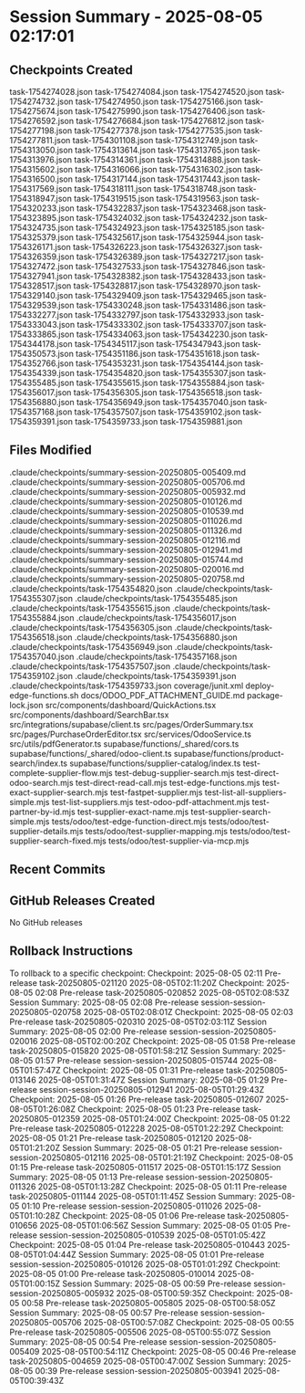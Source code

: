 # Session Summary - 2025-08-05 02:17:01

## Checkpoints Created
task-1754274028.json
task-1754274084.json
task-1754274520.json
task-1754274732.json
task-1754274950.json
task-1754275166.json
task-1754275674.json
task-1754275990.json
task-1754276406.json
task-1754276592.json
task-1754276684.json
task-1754276812.json
task-1754277198.json
task-1754277378.json
task-1754277535.json
task-1754277811.json
task-1754301108.json
task-1754312749.json
task-1754313050.json
task-1754313614.json
task-1754313765.json
task-1754313976.json
task-1754314361.json
task-1754314888.json
task-1754315602.json
task-1754316066.json
task-1754316302.json
task-1754316500.json
task-1754317144.json
task-1754317443.json
task-1754317569.json
task-1754318111.json
task-1754318748.json
task-1754318947.json
task-1754319515.json
task-1754319563.json
task-1754320233.json
task-1754322837.json
task-1754323468.json
task-1754323895.json
task-1754324032.json
task-1754324232.json
task-1754324735.json
task-1754324923.json
task-1754325185.json
task-1754325379.json
task-1754325617.json
task-1754325944.json
task-1754326171.json
task-1754326223.json
task-1754326327.json
task-1754326359.json
task-1754326389.json
task-1754327217.json
task-1754327472.json
task-1754327533.json
task-1754327846.json
task-1754327941.json
task-1754328382.json
task-1754328433.json
task-1754328517.json
task-1754328817.json
task-1754328970.json
task-1754329140.json
task-1754329409.json
task-1754329465.json
task-1754329539.json
task-1754330248.json
task-1754331486.json
task-1754332277.json
task-1754332797.json
task-1754332933.json
task-1754333043.json
task-1754333302.json
task-1754333707.json
task-1754333865.json
task-1754334063.json
task-1754342230.json
task-1754344178.json
task-1754345117.json
task-1754347943.json
task-1754350573.json
task-1754351186.json
task-1754351618.json
task-1754352766.json
task-1754353231.json
task-1754354144.json
task-1754354339.json
task-1754354820.json
task-1754355307.json
task-1754355485.json
task-1754355615.json
task-1754355884.json
task-1754356017.json
task-1754356305.json
task-1754356518.json
task-1754356880.json
task-1754356949.json
task-1754357040.json
task-1754357168.json
task-1754357507.json
task-1754359102.json
task-1754359391.json
task-1754359733.json
task-1754359881.json

## Files Modified
.claude/checkpoints/summary-session-20250805-005409.md
.claude/checkpoints/summary-session-20250805-005706.md
.claude/checkpoints/summary-session-20250805-005932.md
.claude/checkpoints/summary-session-20250805-010126.md
.claude/checkpoints/summary-session-20250805-010539.md
.claude/checkpoints/summary-session-20250805-011026.md
.claude/checkpoints/summary-session-20250805-011326.md
.claude/checkpoints/summary-session-20250805-012116.md
.claude/checkpoints/summary-session-20250805-012941.md
.claude/checkpoints/summary-session-20250805-015744.md
.claude/checkpoints/summary-session-20250805-020016.md
.claude/checkpoints/summary-session-20250805-020758.md
.claude/checkpoints/task-1754354820.json
.claude/checkpoints/task-1754355307.json
.claude/checkpoints/task-1754355485.json
.claude/checkpoints/task-1754355615.json
.claude/checkpoints/task-1754355884.json
.claude/checkpoints/task-1754356017.json
.claude/checkpoints/task-1754356305.json
.claude/checkpoints/task-1754356518.json
.claude/checkpoints/task-1754356880.json
.claude/checkpoints/task-1754356949.json
.claude/checkpoints/task-1754357040.json
.claude/checkpoints/task-1754357168.json
.claude/checkpoints/task-1754357507.json
.claude/checkpoints/task-1754359102.json
.claude/checkpoints/task-1754359391.json
.claude/checkpoints/task-1754359733.json
coverage/junit.xml
deploy-edge-functions.sh
docs/ODOO_PDF_ATTACHMENT_GUIDE.md
package-lock.json
src/components/dashboard/QuickActions.tsx
src/components/dashboard/SearchBar.tsx
src/integrations/supabase/client.ts
src/pages/OrderSummary.tsx
src/pages/PurchaseOrderEditor.tsx
src/services/OdooService.ts
src/utils/pdfGenerator.ts
supabase/functions/_shared/cors.ts
supabase/functions/_shared/odoo-client.ts
supabase/functions/product-search/index.ts
supabase/functions/supplier-catalog/index.ts
test-complete-supplier-flow.mjs
test-debug-supplier-search.mjs
test-direct-odoo-search.mjs
test-direct-read-call.mjs
test-edge-functions.mjs
test-exact-supplier-search.mjs
test-fastpet-supplier.mjs
test-list-all-suppliers-simple.mjs
test-list-suppliers.mjs
test-odoo-pdf-attachment.mjs
test-partner-by-id.mjs
test-supplier-exact-name.mjs
test-supplier-search-simple.mjs
tests/odoo/test-edge-function-direct.mjs
tests/odoo/test-supplier-details.mjs
tests/odoo/test-supplier-mapping.mjs
tests/odoo/test-supplier-search-fixed.mjs
tests/odoo/test-supplier-via-mcp.mjs

## Recent Commits


## GitHub Releases Created
No GitHub releases

## Rollback Instructions
To rollback to a specific checkpoint:
Checkpoint: 2025-08-05 02:11	Pre-release	task-20250805-021120	2025-08-05T02:11:20Z
Checkpoint: 2025-08-05 02:08	Pre-release	task-20250805-020852	2025-08-05T02:08:53Z
Session Summary: 2025-08-05 02:08	Pre-release	session-session-20250805-020758	2025-08-05T02:08:01Z
Checkpoint: 2025-08-05 02:03	Pre-release	task-20250805-020310	2025-08-05T02:03:11Z
Session Summary: 2025-08-05 02:00	Pre-release	session-session-20250805-020016	2025-08-05T02:00:20Z
Checkpoint: 2025-08-05 01:58	Pre-release	task-20250805-015820	2025-08-05T01:58:21Z
Session Summary: 2025-08-05 01:57	Pre-release	session-session-20250805-015744	2025-08-05T01:57:47Z
Checkpoint: 2025-08-05 01:31	Pre-release	task-20250805-013146	2025-08-05T01:31:47Z
Session Summary: 2025-08-05 01:29	Pre-release	session-session-20250805-012941	2025-08-05T01:29:43Z
Checkpoint: 2025-08-05 01:26	Pre-release	task-20250805-012607	2025-08-05T01:26:08Z
Checkpoint: 2025-08-05 01:23	Pre-release	task-20250805-012359	2025-08-05T01:24:00Z
Checkpoint: 2025-08-05 01:22	Pre-release	task-20250805-012228	2025-08-05T01:22:29Z
Checkpoint: 2025-08-05 01:21	Pre-release	task-20250805-012120	2025-08-05T01:21:20Z
Session Summary: 2025-08-05 01:21	Pre-release	session-session-20250805-012116	2025-08-05T01:21:19Z
Checkpoint: 2025-08-05 01:15	Pre-release	task-20250805-011517	2025-08-05T01:15:17Z
Session Summary: 2025-08-05 01:13	Pre-release	session-session-20250805-011326	2025-08-05T01:13:28Z
Checkpoint: 2025-08-05 01:11	Pre-release	task-20250805-011144	2025-08-05T01:11:45Z
Session Summary: 2025-08-05 01:10	Pre-release	session-session-20250805-011026	2025-08-05T01:10:28Z
Checkpoint: 2025-08-05 01:06	Pre-release	task-20250805-010656	2025-08-05T01:06:56Z
Session Summary: 2025-08-05 01:05	Pre-release	session-session-20250805-010539	2025-08-05T01:05:42Z
Checkpoint: 2025-08-05 01:04	Pre-release	task-20250805-010443	2025-08-05T01:04:44Z
Session Summary: 2025-08-05 01:01	Pre-release	session-session-20250805-010126	2025-08-05T01:01:29Z
Checkpoint: 2025-08-05 01:00	Pre-release	task-20250805-010014	2025-08-05T01:00:15Z
Session Summary: 2025-08-05 00:59	Pre-release	session-session-20250805-005932	2025-08-05T00:59:35Z
Checkpoint: 2025-08-05 00:58	Pre-release	task-20250805-005805	2025-08-05T00:58:05Z
Session Summary: 2025-08-05 00:57	Pre-release	session-session-20250805-005706	2025-08-05T00:57:08Z
Checkpoint: 2025-08-05 00:55	Pre-release	task-20250805-005506	2025-08-05T00:55:07Z
Session Summary: 2025-08-05 00:54	Pre-release	session-session-20250805-005409	2025-08-05T00:54:11Z
Checkpoint: 2025-08-05 00:46	Pre-release	task-20250805-004659	2025-08-05T00:47:00Z
Session Summary: 2025-08-05 00:39	Pre-release	session-session-20250805-003941	2025-08-05T00:39:43Z
